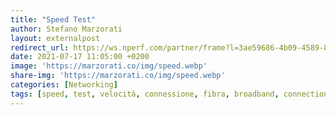 ```yaml
---
title: "Speed Test"
author: Stefano Marzorati
layout: externalpost
redirect_url: https://ws.nperf.com/partner/frame?l=3ae59686-4b09-4589-8fe6-c78922620a04
date: 2021-07-17 11:05:00 +0200
image: 'https://marzorati.co/img/speed.webp'
share-img: 'https://marzorati.co/img/speed.webp'
categories: [Networking]
tags: [speed, test, velocità, connessione, fibra, broadband, connection, bandwidth]
---
```


